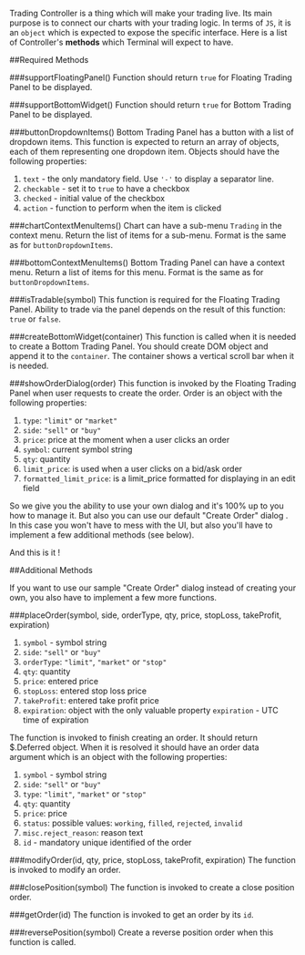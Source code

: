 Trading Controller is a thing which will make your trading live. Its main purpose is to connect our charts with your trading logic. In terms of `JS`, it is an `object` which is expected to expose the specific interface. Here is a list of Controller's **methods** which Terminal will expect to have.

##Required Methods 

###supportFloatingPanel()
Function should return `true` for Floating Trading Panel to be displayed.

###supportBottomWidget()
Function should return `true` for Bottom Trading Panel to be displayed.

###buttonDropdownItems()
Bottom Trading Panel has a button with a list of dropdown items. This function is expected to return an array of objects, each of them representing one dropdown item. Objects should have the following properties:
1. `text` - the only mandatory field. Use `'-'` to display a separator line.
2. `checkable` - set it to `true` to have a checkbox
3. `checked` - initial value of the checkbox
4. `action` - function to perform when the item is clicked

###chartContextMenuItems()
Chart can have a sub-menu `Trading` in the context menu. Return the list of items for a sub-menu. Format is the same as for `buttonDropdownItems`.

###bottomContextMenuItems()
Bottom Trading Panel can have a context menu. Return a list of items for this menu. Format is the same as for `buttonDropdownItems`.

###isTradable(symbol)
This function is required for the Floating Trading Panel. Ability to trade via the panel depends on the result of this function: `true` or `false`.

###createBottomWidget(container)
This function is called when it is needed to create a Bottom Trading Panel. You should create DOM object and append it to the `container`. The container shows a vertical scroll bar when it is needed.

###showOrderDialog(order)
This function is invoked by the Floating Trading Panel when user requests to create the order. Order is an object with the following properties:
1. `type`: `"limit"` or `"market"`
2. `side`: `"sell"` or `"buy"`
3. `price`: price at the moment when a user clicks an order
4. `symbol`: current symbol string
5. `qty`: quantity
6. `limit_price`: is used when a user clicks on a bid/ask order
7. `formatted_limit_price`: is a limit_price formatted for displaying in an edit field

So we give you the ability to use your own dialog and it's 100% up to you how to manage it. But also you can use our default "Create Order" dialog . In this case you won't have to mess with the UI, but also you'll have to implement a few additional methods (see below).

And this is it !

##Additional Methods 

If you want to use our sample "Create Order" dialog instead of creating your own, you also have to implement a few more functions.

###placeOrder(symbol, side, orderType, qty, price, stopLoss, takeProfit, expiration)
1. `symbol` - symbol string
2. `side`: `"sell"` or `"buy"`
3. `orderType`: `"limit"`, `"market"` or `"stop"`
4. `qty`: quantity
5. `price`: entered price
6. `stopLoss`: entered stop loss price
7. `takeProfit`: entered take profit price
8. `expiration`: object with the only valuable property `expiration` - UTC time of expiration

The function is invoked to finish creating an order. It should return $.Deferred object. When it is resolved it should have an order data argument which is an object with the following properties:
1. `symbol` - symbol string
2. `side`: `"sell"` or `"buy"`
3. `type`: `"limit"`, `"market"` or `"stop"`
4. `qty`: quantity
5. `price`: price
6. `status`: possible values: `working`, `filled`, `rejected`, `invalid`
7. `misc.reject_reason`: reason text
8. `id` - mandatory unique identified of the order

###modifyOrder(id, qty, price, stopLoss, takeProfit, expiration)
The function is invoked to modify an order.

###closePosition(symbol)
The function is invoked to create a close position order.

###getOrder(id)
The function is invoked to get an order by its `id`.

###reversePosition(symbol)
Create a reverse position order when this function is called.
